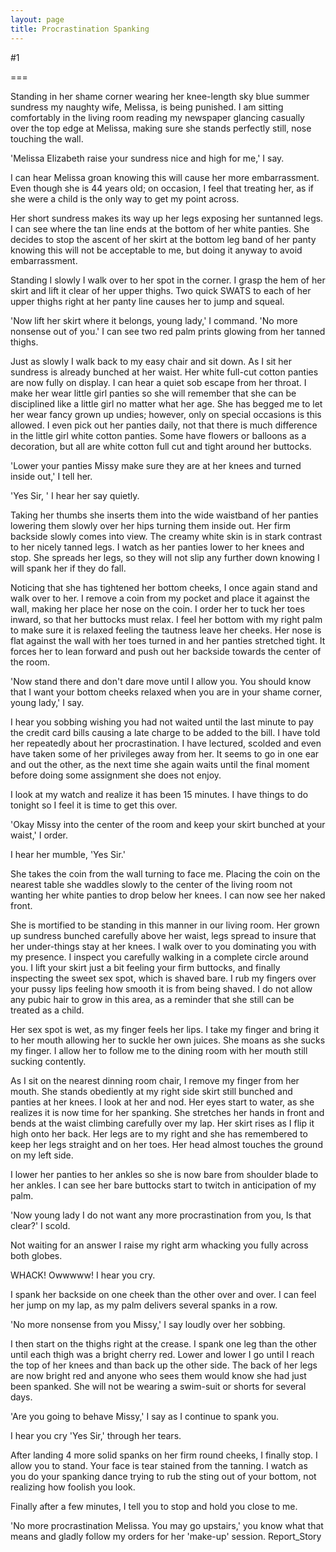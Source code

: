 ```yaml
---
layout: page
title: Procrastination Spanking
---
```

#1 

===

Standing in her shame corner wearing her knee-length sky blue summer sundress my naughty wife, Melissa, is being punished. I am sitting comfortably in the living room reading my newspaper glancing casually over the top edge at Melissa, making sure she stands perfectly still, nose touching the wall. 

'Melissa Elizabeth raise your sundress nice and high for me,' I say. 

I can hear Melissa groan knowing this will cause her more embarrassment. Even though she is 44 years old; on occasion, I feel that treating her, as if she were a child is the only way to get my point across. 

Her short sundress makes its way up her legs exposing her suntanned legs. I can see where the tan line ends at the bottom of her white panties. She decides to stop the ascent of her skirt at the bottom leg band of her panty knowing this will not be acceptable to me, but doing it anyway to avoid embarrassment. 

Standing I slowly I walk over to her spot in the corner. I grasp the hem of her skirt and lift it clear of her upper thighs. Two quick SWATS to each of her upper thighs right at her panty line causes her to jump and squeal. 

'Now lift her skirt where it belongs, young lady,' I command. 'No more nonsense out of you.' I can see two red palm prints glowing from her tanned thighs. 

Just as slowly I walk back to my easy chair and sit down. As I sit her sundress is already bunched at her waist. Her white full-cut cotton panties are now fully on display. I can hear a quiet sob escape from her throat. I make her wear little girl panties so she will remember that she can be disciplined like a little girl no matter what her age. She has begged me to let her wear fancy grown up undies; however, only on special occasions is this allowed. I even pick out her panties daily, not that there is much difference in the little girl white cotton panties. Some have flowers or balloons as a decoration, but all are white cotton full cut and tight around her buttocks. 

'Lower your panties Missy make sure they are at her knees and turned inside out,' I tell her. 

'Yes Sir, ' I hear her say quietly. 

Taking her thumbs she inserts them into the wide waistband of her panties lowering them slowly over her hips turning them inside out. Her firm backside slowly comes into view. The creamy white skin is in stark contrast to her nicely tanned legs. I watch as her panties lower to her knees and stop. She spreads her legs, so they will not slip any further down knowing I will spank her if they do fall. 

Noticing that she has tightened her bottom cheeks, I once again stand and walk over to her. I remove a coin from my pocket and place it against the wall, making her place her nose on the coin. I order her to tuck her toes inward, so that her buttocks must relax. I feel her bottom with my right palm to make sure it is relaxed feeling the tautness leave her cheeks. Her nose is flat against the wall with her toes turned in and her panties stretched tight. It forces her to lean forward and push out her backside towards the center of the room. 

'Now stand there and don't dare move until I allow you. You should know that I want your bottom cheeks relaxed when you are in your shame corner, young lady,' I say. 

I hear you sobbing wishing you had not waited until the last minute to pay the credit card bills causing a late charge to be added to the bill. I have told her repeatedly about her procrastination. I have lectured, scolded and even have taken some of her privileges away from her. It seems to go in one ear and out the other, as the next time she again waits until the final moment before doing some assignment she does not enjoy. 

I look at my watch and realize it has been 15 minutes. I have things to do tonight so I feel it is time to get this over. 

'Okay Missy into the center of the room and keep your skirt bunched at your waist,' I order. 

I hear her mumble, 'Yes Sir.' 

She takes the coin from the wall turning to face me. Placing the coin on the nearest table she waddles slowly to the center of the living room not wanting her white panties to drop below her knees. I can now see her naked front. 

She is mortified to be standing in this manner in our living room. Her grown up sundress bunched carefully above her waist, legs spread to insure that her under-things stay at her knees. I walk over to you dominating you with my presence. I inspect you carefully walking in a complete circle around you. I lift your skirt just a bit feeling your firm buttocks, and finally inspecting the sweet sex spot, which is shaved bare. I rub my fingers over your pussy lips feeling how smooth it is from being shaved. I do not allow any pubic hair to grow in this area, as a reminder that she still can be treated as a child. 

Her sex spot is wet, as my finger feels her lips. I take my finger and bring it to her mouth allowing her to suckle her own juices. She moans as she sucks my finger. I allow her to follow me to the dining room with her mouth still sucking contently. 

As I sit on the nearest dinning room chair, I remove my finger from her mouth. She stands obediently at my right side skirt still bunched and panties at her knees. I look at her and nod. Her eyes start to water, as she realizes it is now time for her spanking. She stretches her hands in front and bends at the waist climbing carefully over my lap. Her skirt rises as I flip it high onto her back. Her legs are to my right and she has remembered to keep her legs straight and on her toes. Her head almost touches the ground on my left side. 

I lower her panties to her ankles so she is now bare from shoulder blade to her ankles. I can see her bare buttocks start to twitch in anticipation of my palm. 

'Now young lady I do not want any more procrastination from you, Is that clear?' I scold. 

Not waiting for an answer I raise my right arm whacking you fully across both globes. 

WHACK! Owwwww! I hear you cry. 

I spank her backside on one cheek than the other over and over. I can feel her jump on my lap, as my palm delivers several spanks in a row. 

'No more nonsense from you Missy,' I say loudly over her sobbing. 

I then start on the thighs right at the crease. I spank one leg than the other until each thigh was a bright cherry red. Lower and lower I go until I reach the top of her knees and than back up the other side. The back of her legs are now bright red and anyone who sees them would know she had just been spanked. She will not be wearing a swim-suit or shorts for several days. 

'Are you going to behave Missy,' I say as I continue to spank you. 

I hear you cry 'Yes Sir,' through her tears. 

After landing 4 more solid spanks on her firm round cheeks, I finally stop. I allow you to stand. Your face is tear stained from the tanning. I watch as you do your spanking dance trying to rub the sting out of your bottom, not realizing how foolish you look. 

Finally after a few minutes, I tell you to stop and hold you close to me. 

'No more procrastination Melissa. You may go upstairs,' you know what that means and gladly follow my orders for her 'make-up' session. Report_Story 
